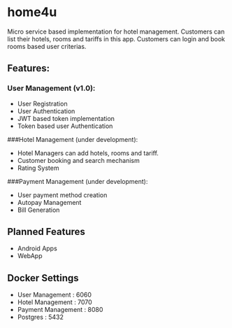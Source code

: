 # home4u
Micro service based implementation for hotel management. Customers can list their hotels,
rooms and tariffs in this app. Customers can login and book rooms based user criterias. 

## Features:

### User Management (v1.0):
- User Registration
- User Authentication
- JWT based token implementation
- Token based user Authentication


###Hotel Management (under development):
- Hotel Managers can add hotels, rooms and tariff.
- Customer booking and search mechanism
- Rating System

###Payment Management (under development):
- User payment method creation
- Autopay Management
- Bill Generation

## Planned Features
- Android Apps
- WebApp

## Docker Settings
- User Management : 6060
- Hotel Management : 7070
- Payment Management : 8080
- Postgres : 5432
